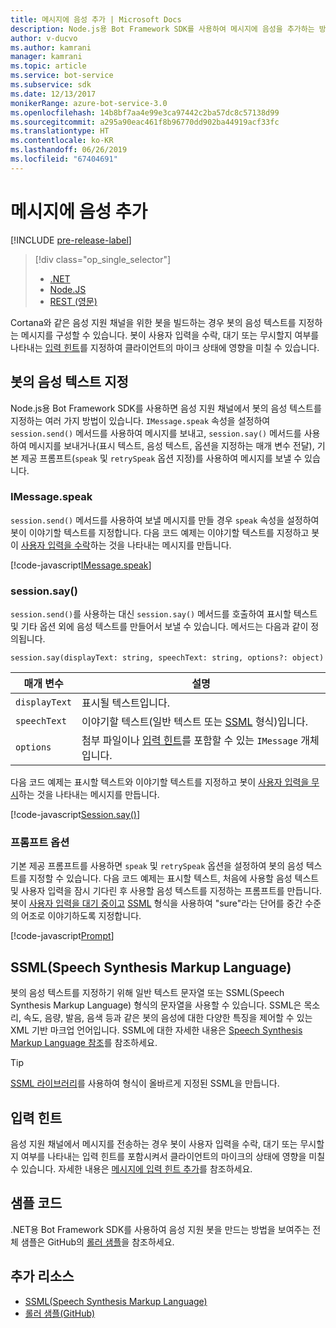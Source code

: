 ```yaml
---
title: 메시지에 음성 추가 | Microsoft Docs
description: Node.js용 Bot Framework SDK를 사용하여 메시지에 음성을 추가하는 방법을 알아봅니다.
author: v-ducvo
ms.author: kamrani
manager: kamrani
ms.topic: article
ms.service: bot-service
ms.subservice: sdk
ms.date: 12/13/2017
monikerRange: azure-bot-service-3.0
ms.openlocfilehash: 14b8bf7aa4e99e3ca97442c2ba57dc8c57138d99
ms.sourcegitcommit: a295a90eac461f8b96770dd902ba44919acf33fc
ms.translationtype: HT
ms.contentlocale: ko-KR
ms.lasthandoff: 06/26/2019
ms.locfileid: "67404691"
---
```

# <a name="add-speech-to-messages"></a>메시지에 음성 추가

[!INCLUDE [pre-release-label](../includes/pre-release-label-v3.md)]

> [!div class="op_single_selector"]
> - [.NET](../dotnet/bot-builder-dotnet-text-to-speech.md)
> - [Node.JS](../nodejs/bot-builder-nodejs-text-to-speech.md)
> - [REST (영문)](../rest-api/bot-framework-rest-connector-text-to-speech.md)

Cortana와 같은 음성 지원 채널을 위한 봇을 빌드하는 경우 봇의 음성 텍스트를 지정하는 메시지를 구성할 수 있습니다. 봇이 사용자 입력을 수락, 대기 또는 무시할지 여부를 나타내는 [입력 힌트](bot-builder-nodejs-send-input-hints.md)를 지정하여 클라이언트의 마이크 상태에 영향을 미칠 수 있습니다.

## <a name="specify-text-to-be-spoken-by-your-bot"></a>봇의 음성 텍스트 지정

Node.js용 Bot Framework SDK를 사용하면 음성 지원 채널에서 봇의 음성 텍스트를 지정하는 여러 가지 방법이 있습니다. `IMessage.speak` 속성을 설정하여 `session.send()` 메서드를 사용하여 메시지를 보내고, `session.say()` 메서드를 사용하여 메시지를 보내거나(표시 텍스트, 음성 텍스트, 옵션을 지정하는 매개 변수 전달), 기본 제공 프롬프트(`speak` 및 `retrySpeak` 옵션 지정)를 사용하여 메시지를 보낼 수 있습니다.

### <a id="message-speak"></a> IMessage.speak

`session.send()` 메서드를 사용하여 보낼 메시지를 만들 경우 `speak` 속성을 설정하여 봇이 이야기할 텍스트를 지정합니다. 다음 코드 예제는 이야기할 텍스트를 지정하고 봇이 [사용자 입력을 수락](bot-builder-nodejs-send-input-hints.md)하는 것을 나타내는 메시지를 만듭니다.

[!code-javascript[IMessage.speak](../includes/code/node-text-to-speech.js#IMessageSpeak)]

### <a id="session-say"></a> session.say()

`session.send()`를 사용하는 대신 `session.say()` 메서드를 호출하여 표시할 텍스트 및 기타 옵션 외에 음성 텍스트를 만들어서 보낼 수 있습니다. 메서드는 다음과 같이 정의됩니다.

`session.say(displayText: string, speechText: string, options?: object)`

| 매개 변수 | 설명 |
|----|----|
| `displayText` | 표시될 텍스트입니다. |
| `speechText` | 이야기할 텍스트(일반 텍스트 또는 <a href="https://msdn.microsoft.com/library/hh378377(v=office.14).aspx" target="_blank">SSML</a> 형식)입니다. |
| `options` | 첨부 파일이나 [입력 힌트](bot-builder-nodejs-send-input-hints.md)를 포함할 수 있는 `IMessage` 개체입니다. |

다음 코드 예제는 표시할 텍스트와 이야기할 텍스트를 지정하고 봇이 [사용자 입력을 무시](bot-builder-nodejs-send-input-hints.md)하는 것을 나타내는 메시지를 만듭니다.

[!code-javascript[Session.say()](../includes/code/node-text-to-speech.js#SessionSay)]

### <a id="prompt-options"></a> 프롬프트 옵션

기본 제공 프롬프트를 사용하면 `speak` 및 `retrySpeak` 옵션을 설정하여 봇의 음성 텍스트를 지정할 수 있습니다. 다음 코드 예제는 표시할 텍스트, 처음에 사용할 음성 텍스트 및 사용자 입력을 잠시 기다린 후 사용할 음성 텍스트를 지정하는 프롬프트를 만듭니다. 봇이 [사용자 입력을 대기 중이고](bot-builder-nodejs-send-input-hints.md) [SSML](#ssml) 형식을 사용하여 "sure"라는 단어를 중간 수준의 어조로 이야기하도록 지정합니다.

[!code-javascript[Prompt](../includes/code/node-text-to-speech.js#Prompt)]

## <a id="ssml"></a>SSML(Speech Synthesis Markup Language)

봇의 음성 텍스트를 지정하기 위해 일반 텍스트 문자열 또는 SSML(Speech Synthesis Markup Language) 형식의 문자열을 사용할 수 있습니다. SSML은 목소리, 속도, 음량, 발음, 음색 등과 같은 봇의 음성에 대한 다양한 특징을 제어할 수 있는 XML 기반 마크업 언어입니다. SSML에 대한 자세한 내용은 <a href="https://msdn.microsoft.com/library/hh378377(v=office.14).aspx" target="_blank">Speech Synthesis Markup Language 참조</a>를 참조하세요.

> [!TIP]
> <a href="https://www.npmjs.com/search?q=ssml" target="_blank">SSML 라이브러리</a>를 사용하여 형식이 올바르게 지정된 SSML을 만듭니다.

## <a name="input-hints"></a>입력 힌트

음성 지원 채널에서 메시지를 전송하는 경우 봇이 사용자 입력을 수락, 대기 또는 무시할지 여부를 나타내는 입력 힌트를 포함시켜서 클라이언트의 마이크의 상태에 영향을 미칠 수 있습니다. 자세한 내용은 [메시지에 입력 힌트 추가](bot-builder-nodejs-send-input-hints.md)를 참조하세요.

## <a name="sample-code"></a>샘플 코드 

.NET용 Bot Framework SDK를 사용하여 음성 지원 봇을 만드는 방법을 보여주는 전체 샘플은 GitHub의 <a href="https://github.com/Microsoft/BotBuilder-Samples/tree/master/Node/demo-RollerSkill" target="_blank">롤러 샘플</a>을 참조하세요.

## <a name="additional-resources"></a>추가 리소스

- <a href="https://msdn.microsoft.com/library/hh378377(v=office.14).aspx" target="_blank">SSML(Speech Synthesis Markup Language)</a>
- <a href="https://github.com/Microsoft/BotBuilder-Samples/tree/master/Node/demo-RollerSkill" target="_blank">롤러 샘플(GitHub)</a>
